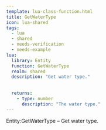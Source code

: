 ```yaml
---
template: lua-class-function.html
title: GetWaterType
icon: lua-shared
tags:
  - lua
  - shared
  - needs-verification
  - needs-example
lua:
  library: Entity
  function: GetWaterType
  realm: shared
  description: "Get water type."
  
  
  returns:
    - type: number
      description: "The water type."
---
```


<div class="lua__search__keywords">
Entity:GetWaterType &#x2013; Get water type.
</div>
